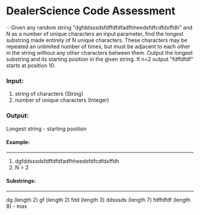 # DealerScience Code Assessment
⋅⋅⋅Given any random string &quot;dgfddsssdsfdffdfdfadfhheedsfdfcdfdxffdh&quot; and N as a number of unique characters an input parameter, find the longest substring made entirely of N unique characters. These characters may be repeated an unlimited number of times, but must be adjacent to each other in the string without any other characters between them. Output the longest substring and its starting position in the given string. If n=2 output &quot;fdffdfdf&quot; starts at position 10.

### Input: 
1. string of characters (String)
2. number of unique characters (Integer)

### Output:
Longest string - starting position

#### Example:
-- -- -- -- -- -- -- -- -- -- -- -- -- -- -- -- -- -- -- -- -- -- -- -- -- -- -- -- -- -- -- -- -
1. dgfddsssdsfdffdfdfadfhheedsfdfcdfdxffdh
2. N = 2

#### Substrings:
-- -- -- -- -- -- -- -- -- -- -- -- -- -- -- -- -- -- -- -- -- -- -- -- -- -- -- -- -- -- -- -- -
dg (length 2)
gf (length 2)
fdd (length 3)
ddsssds (length 7)
fdffdfdf (length 8) - max
